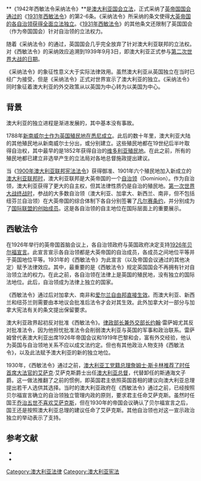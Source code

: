 **《1942年西敏法令采纳法令》**是[澳大利亚国会立法](https://zh.wikipedia.org/wiki/澳大利亚国会 "wikilink")，正式采纳了[英帝国国会通过的](https://zh.wikipedia.org/wiki/英国国会 "wikilink")《[1931年西敏法令](../Page/1931年西敏法令.md "wikilink")》的第2-6条。《采纳法令》所采纳的条文使得[大英帝国的各](../Page/大英帝国.md "wikilink")[自治领获得全面立法独立](https://zh.wikipedia.org/wiki/自治领 "wikilink")。《[1931年西敏法令](../Page/1931年西敏法令.md "wikilink")》的其他条文还限制了英国国会（作为帝国国会）针对自治领的立法权力。

随着《采纳法令》的通过，英国国会几乎完全放弃了针对澳大利亚联邦的立法权。对《西敏法令》的采纳效应追溯到1939年9月3日，即澳大利亚正式参与[第二次世界大战的日期](../Page/第二次世界大战.md "wikilink")。

《采纳法令》的象征性意义大于实际法律效用。虽然澳大利亚从英国独立在当时已经广为接受，但是《采纳法令》正式对世界宣示了澳大利亚的独立。《采纳法令》同时象征着澳大利亚的外交政策从以英国为中心转为以美国为中心。

## 背景

澳大利亚的独立进程是渐进发展的，其中基本没有事故。

1788年[新南威尔士作为英国殖民地在悉尼成立](https://zh.wikipedia.org/wiki/新南威尔士 "wikilink")。此后的数十年里，澳大利亚大陆的其他殖民地从新南威尔士分出，或分别建立。这些殖民地都在19世纪后半叶取得自治权，其中最早的是1852年获得自治的[维多利亚殖民地](https://zh.wikipedia.org/wiki/维多利亚州 "wikilink")。在此之前，所有的殖民地都已建立非选举产生的立法局对各地总督施政提出建议。

当《[1900年澳大利亚联邦宪法法令](https://zh.wikipedia.org/wiki/澳大利亚宪法 "wikilink")》获得御准、1901年六个殖民地加入新成立的[澳大利亚联邦时](https://zh.wikipedia.org/wiki/澳大利亚联邦 "wikilink")，澳大利亚联邦是大英帝国的一个[自治领](https://zh.wikipedia.org/wiki/自治领 "wikilink")（Dominion）。作为自治领，澳大利亚获得了更大的自主权，但其法律性质仍是自治的殖民地。[第一次世界大战终战时](../Page/第一次世界大战.md "wikilink")，参战的大多数自治领（澳大利亚、加拿大、新西兰、南非，但不包括纽芬兰自治领）在大英帝国的综合体制下各自分别签署了[凡尔赛条约](../Page/凡尔赛条约.md "wikilink")，并分别成为了[国际联盟的创始成员](https://zh.wikipedia.org/wiki/国际联盟 "wikilink")。这是各自治领的自主地位在国际层面上的重要展示。

## 西敏法令

在1926年举行的英帝国首脑会议上，各自治领政府与英国政府决定支持[1926年贝尔福宣言](https://zh.wikipedia.org/wiki/1926年贝尔福宣言 "wikilink")。此宣言宣示各自治领都是大英帝国的自治成员，各成员之间地位平等并于英国地位平等。1931年的《西敏法令》为此宣言（以及帝国会议通过的其他决定）赋予法律效应。其中，最重要的是《西敏法令》规定英国国会不再拥有针对自治领立法的权力。在此之前，各自治领在法律上是英国的殖民地，没有独立的国际法地位。此后，自治领成为法律上独立的国家。

《西敏法令》通过后对加拿大、南非和[爱尔兰自由邦直接生效](../Page/爱尔兰自由邦.md "wikilink")。而澳大利亚、新西兰和纽芬兰则需要由本地议会批准后法令才会对其生效。此外加拿大对一部分与加拿大宪法有关的条文提出保留要求。

澳大利亚政界起初反对批准《西敏法令》。[律政部长兼](https://zh.wikipedia.org/wiki/澳大利亚律政部长 "wikilink")[外交部长约翰](https://zh.wikipedia.org/wiki/澳大利亚外交部长 "wikilink")·雷萨姆尤其反对批准法令，因为他担忧批准法令会削弱澳大利亚与英国的军事和政治联系。雷萨姆曾代表澳大利亚出席1926年帝国会议和1919年巴黎和会，富有外交经验，他认为英国与自治领地关系不应以成文法约定。但也有其他政治人物支持《西敏法令》，以及此法赋予澳大利亚的新的独立地位。

1930年，《西敏法令》通过之前，[澳大利亚工党籍总理](../Page/澳大利亚工党.md "wikilink")[詹姆士·斯卡林推荐了时任首席大法官的艾萨克](https://zh.wikipedia.org/wiki/詹姆士·斯卡林 "wikilink")·艾萨克斯爵士出任[澳大利亚总督](../Page/澳大利亚总督.md "wikilink")，代替卸任的斯通海文子爵。这一做法推翻了之前的惯例，即英国君主依照英国首相的建议向澳大利亚总理提出若干人选供其选择。当时的澳大利亚政府在《西敏法令》通过之前，已经按照贝尔福宣言确立的自治领独立管理内政的原则，要求君主任命艾萨克斯。虽然时任国王[乔治五世不喜欢艾萨克斯](../Page/乔治五世.md "wikilink")，但在1930年的帝国会议确认了贝尔福宣言之后，国王还是按照澳大利亚总理的建议任命了艾萨克斯。其他自治领也对这一宣示政治独立的举动表示了支持。

## 参考文献

  -
  -
[Category:澳大利亚法律](https://zh.wikipedia.org/wiki/Category:澳大利亚法律 "wikilink")
[Category:澳大利亚宪法](https://zh.wikipedia.org/wiki/Category:澳大利亚宪法 "wikilink")